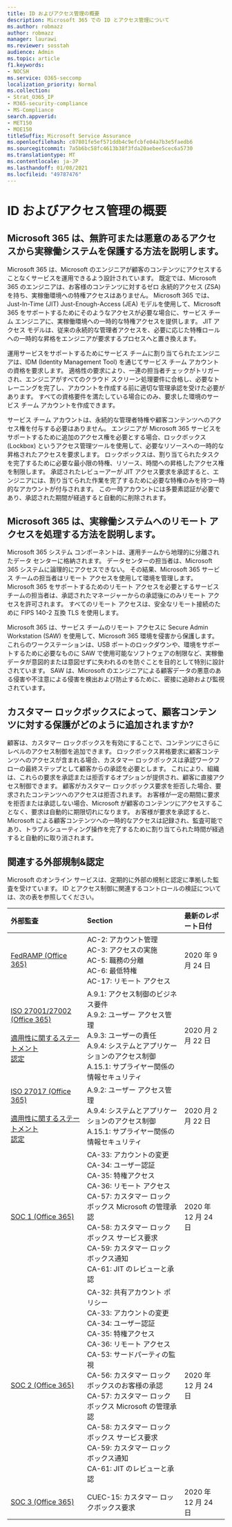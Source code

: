 ```yaml
---
title: ID およびアクセス管理の概要
description: Microsoft 365 での ID とアクセス管理について
ms.author: robmazz
author: robmazz
manager: laurawi
ms.reviewer: sosstah
audience: Admin
ms.topic: article
f1.keywords:
- NOCSH
ms.service: O365-seccomp
localization_priority: Normal
ms.collection:
- Strat_O365_IP
- M365-security-compliance
- MS-Compliance
search.appverid:
- MET150
- MOE150
titleSuffix: Microsoft Service Assurance
ms.openlocfilehash: c07801fe5ef571ddb4c9efcbfe04a7b3e5faedb6
ms.sourcegitcommit: 7a5b6bc58fc4613b38f3fda20aebee5cec6a5730
ms.translationtype: MT
ms.contentlocale: ja-JP
ms.lasthandoff: 01/08/2021
ms.locfileid: "49787476"
---
```

# <a name="identity-and-access-management-overview"></a>ID およびアクセス管理の概要

## <a name="how-does-microsoft-365-protect-production-systems-from-unauthorized-or-malicious-access"></a>Microsoft 365 は、無許可または悪意のあるアクセスから実稼働システムを保護する方法を説明します。

Microsoft 365 は、Microsoft のエンジニアが顧客のコンテンツにアクセスすることなくサービスを運用できるよう設計されています。 既定では、Microsoft 365 のエンジニアは、お客様のコンテンツに対するゼロ 永続的アクセス (ZSA) を持ち、実稼働環境への特権アクセスはありません。 Microsoft 365 では、Just-In-Time (JIT) Just-Enough-Access (JEA) モデルを使用して、Microsoft 365 をサポートするためにそのようなアクセスが必要な場合に、サービス チーム エンジニアに、実稼働環境への一時的な特権アクセスを提供します。 JIT アクセス モデルは、従来の永続的な管理者アクセスを、必要に応じた特権ロールへの一時的な昇格をエンジニアが要求するプロセスへと置き換えます。

運用サービスをサポートするためにサービス チームに割り当てられたエンジニアは、IDM (Identity Management Tool) を通じてサービス チーム アカウントの資格を要求します。 適格性の要求により、一連の担当者チェックがトリガーされ、エンジニアがすべてのクラウド スクリーン処理要件に合格し、必要なトレーニングを完了し、アカウントを作成する前に適切な管理承認を受けた必要があります。 すべての資格要件を満たしている場合にのみ、要求した環境のサービス チーム アカウントを作成できます。

サービス チーム アカウントは、永続的な管理者特権や顧客コンテンツへのアクセス権を付与する必要はありません。 エンジニアが Microsoft 365 サービスをサポートするために追加のアクセス権を必要とする場合、ロックボックス (Lockbox) というアクセス管理ツールを使用して、必要なリソースへの一時的な昇格されたアクセスを要求します。 ロックボックスは、割り当てられたタスクを完了するために必要な最小限の特権、リソース、時間への昇格したアクセス権を制限します。 承認されたレビューアーが JIT アクセス要求を承認すると、エンジニアには、割り当てられた作業を完了するために必要な特権のみを持つ一時的なアカウントが付与されます。 この一時アカウントには多要素認証が必要であり、承認された期間が経過すると自動的に削除されます。

## <a name="how-does-microsoft-365-handle-remote-access-to-production-systems"></a>Microsoft 365 は、実稼働システムへのリモート アクセスを処理する方法を説明します。

Microsoft 365 システム コンポーネントは、運用チームから地理的に分離されたデータ センターに格納されます。 データセンターの担当者は、Microsoft 365 システムに論理的にアクセスできない。 その結果、Microsoft 365 サービス チームの担当者はリモート アクセスを使用して環境を管理します。 Microsoft 365 をサポートするためのリモート アクセスを必要とするサービスチームの担当者は、承認されたマネージャーからの承認後にのみリモート アクセスを許可されます。 すべてのリモート アクセスは、安全なリモート接続のために FIPS 140-2 互換 TLS を使用します。

Microsoft 365 は、サービス チームのリモート アクセスに Secure Admin Workstation (SAW) を使用して、Microsoft 365 環境を侵害から保護します。 これらのワークステーションは、USB ポートのロックダウンや、環境をサポートするために必要なものに SAW で使用可能なソフトウェアの制限など、実稼働データが意図的または意図せずに失われるのを防ぐことを目的として特別に設計されています。 SAW は、Microsoft のエンジニアによる顧客データの悪意のある侵害や不注意による侵害を検出および防止するために、密接に追跡および監視されています。

## <a name="how-does-customer-lockbox-add-additional-protection-for-customer-content"></a>カスタマー ロックボックスによって、顧客コンテンツに対する保護がどのように追加されますか?

顧客は、カスタマー ロックボックスを有効にすることで、コンテンツにさらにレベルのアクセス制御を追加できます。 ロックボックス昇格要求に顧客コンテンツへのアクセスが含まれる場合、カスタマー ロックボックスは承認ワークフローの最終ステップとして顧客からの承認を必要とします。 これにより、組織は、これらの要求を承認または拒否するオプションが提供され、顧客に直接アクセス制御できます。 顧客がカスタマー ロックボックス要求を拒否した場合、要求されたコンテンツへのアクセスは拒否されます。 お客様が一定の期間に要求を拒否または承認しない場合、Microsoft が顧客のコンテンツにアクセスすることなく、要求は自動的に期限切れになります。 お客様が要求を承認すると、Microsoft による顧客コンテンツへの一時的なアクセスは記録され、監査可能であり、トラブルシューティング操作を完了するために割り当てられた時間が経過すると自動的に取り消されます。

## <a name="related-external-regulations--certifications"></a>関連する外部規制&認定

Microsoft のオンライン サービスは、定期的に外部の規制と認定に準拠した監査を受けています。 ID とアクセス制御に関連するコントロールの検証については、次の表を参照してください。

| **外部監査** | **Section** | **最新のレポート日付** |
|:--------------------|:------------|:-----------------------|
| [FedRAMP (Office 365)](https://compliance.microsoft.com/compliancemanager) | AC-2: アカウント管理 <br> AC-3: アクセスの実施 <br> AC-5: 職務の分離 <br> AC-6: 最低特権 <br> AC-17: リモート アクセス | 2020 年 9 月 24 日 |
| [ISO 27001/27002 (Office 365)](https://servicetrust.microsoft.com/ViewPage/MSComplianceGuideV3?command=Download&downloadType=Document&downloadId=d7864d4f-e053-4cc4-a964-fa526d07c3be&tab=7027ead0-3d6b-11e9-b9e1-290b1eb4cdeb&docTab=7027ead0-3d6b-11e9-b9e1-290b1eb4cdeb_ISO_Reports) <br><br> [適用性に関するステートメント](https://servicetrust.microsoft.com/ViewPage/MSComplianceGuide?command=Download&downloadType=Document&downloadId=8ee1e46b-2ada-4e7b-bb7d-4c55a8cb6fcd&docTab=4ce99610-c9c0-11e7-8c2c-f908a777fa4d_ISO_Reports) <br> [認定](https://servicetrust.microsoft.com/ViewPage/MSComplianceGuideV3?command=Download&downloadType=Document&downloadId=1e84a14a-2468-45ac-9412-5e53250d57ec&tab=7027ead0-3d6b-11e9-b9e1-290b1eb4cdeb&docTab=7027ead0-3d6b-11e9-b9e1-290b1eb4cdeb_ISO_Reports) | A.9.1: アクセス制御のビジネス要件 <br> A.9.2: ユーザー アクセス管理 <br> A.9.3: ユーザーの責任 <br> A.9.4: システムとアプリケーションのアクセス制御 <br> A.15.1: サプライヤー関係の情報セキュリティ | 2020 月 2 月 22 日 |
| [ISO 27017 (Office 365)](https://servicetrust.microsoft.com/ViewPage/MSComplianceGuideV3?command=Download&downloadType=Document&downloadId=d7864d4f-e053-4cc4-a964-fa526d07c3be&tab=7027ead0-3d6b-11e9-b9e1-290b1eb4cdeb&docTab=7027ead0-3d6b-11e9-b9e1-290b1eb4cdeb_ISO_Reports) <br><br> [適用性に関するステートメント](https://servicetrust.microsoft.com/ViewPage/MSComplianceGuide?command=Download&downloadType=Document&downloadId=8ee1e46b-2ada-4e7b-bb7d-4c55a8cb6fcd&docTab=4ce99610-c9c0-11e7-8c2c-f908a777fa4d_ISO_Reports) <br> [認定](https://servicetrust.microsoft.com/ViewPage/MSComplianceGuideV3?command=Download&downloadType=Document&downloadId=70de0999-5451-43a3-9ef4-761e8fbfb1a3&tab=7027ead0-3d6b-11e9-b9e1-290b1eb4cdeb&docTab=7027ead0-3d6b-11e9-b9e1-290b1eb4cdeb_ISO_Reports) | A.9.2: ユーザー アクセス管理 <br> A.9.4: システムとアプリケーションのアクセス制御 <br> A.15.1: サプライヤー関係の情報セキュリティ | 2020 月 2 月 22 日 |
| [SOC 1 (Office 365)](https://servicetrust.microsoft.com/ViewPage/MSComplianceGuideV3?command=Download&downloadType=Document&downloadId=90df3f9c-3aaf-4dbf-99d0-ca9f2991721b&tab=7027ead0-3d6b-11e9-b9e1-290b1eb4cdeb&docTab=7027ead0-3d6b-11e9-b9e1-290b1eb4cdeb_SOC_%2F_SSAE_16_Reports) | CA-33: アカウントの変更 <br> CA-34: ユーザー認証 <br> CA-35: 特権アクセス <br> CA-36: リモート アクセス <br> CA-57: カスタマー ロックボックス Microsoft の管理承認 <br> CA-58: カスタマー ロックボックス サービス要求 <br> CA-59: カスタマー ロックボックス通知 <br> CA-61: JIT のレビューと承認 | 2020 年 12 月 24 日 |
| [SOC 2 (Office 365)](https://servicetrust.microsoft.com/ViewPage/MSComplianceGuideV3?command=Download&downloadType=Document&downloadId=a73c1738-7892-42b7-acd3-87b6371c53f6&tab=7027ead0-3d6b-11e9-b9e1-290b1eb4cdeb&docTab=7027ead0-3d6b-11e9-b9e1-290b1eb4cdeb_SOC_%2F_SSAE_16_Reports) | CA-32: 共有アカウント ポリシー <br> CA-33: アカウントの変更 <br> CA-34: ユーザー認証 <br> CA-35: 特権アクセス <br> CA-36: リモート アクセス <br> CA-53: サードパーティの監視 <br> CA-56: カスタマー ロックボックスのお客様の承認 <br> CA-57: カスタマー ロックボックス Microsoft の管理承認 <br> CA-58: カスタマー ロックボックス サービス要求 <br> CA-59: カスタマー ロックボックス通知 <br> CA-61: JIT のレビューと承認 | 2020 年 12 月 24 日 |
| [SOC 3 (Office 365)](https://servicetrust.microsoft.com/ViewPage/MSComplianceGuideV3?command=Download&downloadType=Document&downloadId=274054e5-4968-48d2-bf94-9a8eda5d7a93&tab=7027ead0-3d6b-11e9-b9e1-290b1eb4cdeb&docTab=7027ead0-3d6b-11e9-b9e1-290b1eb4cdeb_SOC_%2F_SSAE_16_Reports) | CUEC-15: カスタマー ロックボックス要求 | 2020 年 12 月 24 日 |
